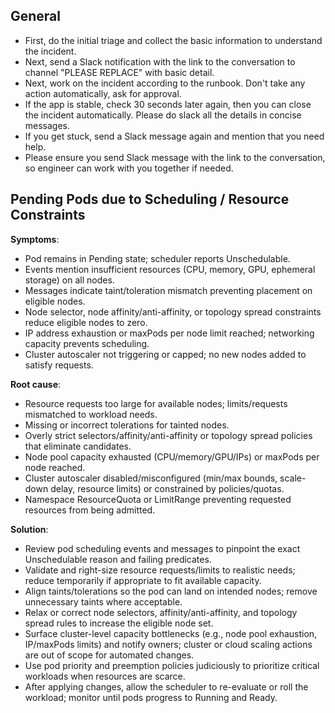 ## General

- First, do the initial triage and collect the basic information to understand the incident.
- Next, send a Slack notification with the link to the conversation to channel "PLEASE REPLACE" with basic detail.
- Next, work on the incident according to the runbook. Don't take any action automatically, ask for approval.
- If the app is stable, check 30 seconds later again, then you can close the incident automatically. Please do slack all the details in concise messages.
- If you get stuck, send a Slack message again and mention that you need help.
- Please ensure you send Slack message with the link to the conversation, so engineer can work with you together if needed.

## Pending Pods due to Scheduling / Resource Constraints

**Symptoms**:

- Pod remains in Pending state; scheduler reports Unschedulable.
- Events mention insufficient resources (CPU, memory, GPU, ephemeral storage) on all nodes.
- Messages indicate taint/toleration mismatch preventing placement on eligible nodes.
- Node selector, node affinity/anti-affinity, or topology spread constraints reduce eligible nodes to zero.
- IP address exhaustion or maxPods per node limit reached; networking capacity prevents scheduling.
- Cluster autoscaler not triggering or capped; no new nodes added to satisfy requests.

**Root cause**:

- Resource requests too large for available nodes; limits/requests mismatched to workload needs.
- Missing or incorrect tolerations for tainted nodes.
- Overly strict selectors/affinity/anti-affinity or topology spread policies that eliminate candidates.
- Node pool capacity exhausted (CPU/memory/GPU/IPs) or maxPods per node reached.
- Cluster autoscaler disabled/misconfigured (min/max bounds, scale-down delay, resource limits) or constrained by policies/quotas.
- Namespace ResourceQuota or LimitRange preventing requested resources from being admitted.

**Solution**:

- Review pod scheduling events and messages to pinpoint the exact Unschedulable reason and failing predicates.
- Validate and right-size resource requests/limits to realistic needs; reduce temporarily if appropriate to fit available capacity.
- Align taints/tolerations so the pod can land on intended nodes; remove unnecessary taints where acceptable.
- Relax or correct node selectors, affinity/anti-affinity, and topology spread rules to increase the eligible node set.
- Surface cluster-level capacity bottlenecks (e.g., node pool exhaustion, IP/maxPods limits) and notify owners; cluster or cloud scaling actions are out of scope for automated changes.
- Use pod priority and preemption policies judiciously to prioritize critical workloads when resources are scarce.
- After applying changes, allow the scheduler to re-evaluate or roll the workload; monitor until pods progress to Running and Ready.
